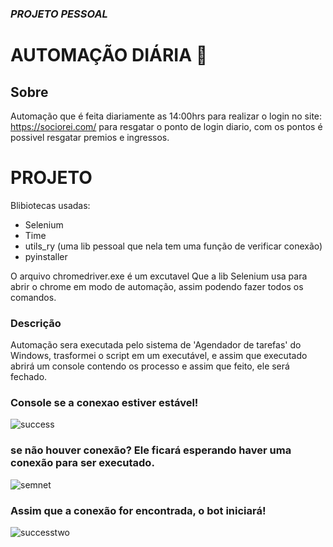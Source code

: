 ### *PROJETO PESSOAL*
# AUTOMAÇÃO DIÁRIA :diamond_shape_with_a_dot_inside:

## Sobre
Automação que é feita diariamente as 14:00hrs para realizar o login no site: https://sociorei.com/ para resgatar o ponto de login diario, com os pontos é possivel resgatar premios e ingressos.

# PROJETO
Blibiotecas usadas:
- Selenium
- Time
- utils_ry (uma lib pessoal que nela tem uma função de verificar conexão)
- pyinstaller

O arquivo chromedriver.exe é um excutavel Que a lib Selenium usa para abrir o chrome em modo de automação, assim podendo fazer todos os comandos.
 
### Descrição
Automação sera executada pelo sistema de 'Agendador de tarefas' do Windows, trasformei o script em um executável, e assim que executado abrirá um console contendo os processo e assim que feito, ele será fechado.

### Console se a conexao estiver estável!
![success](https://user-images.githubusercontent.com/94659270/157948338-b6323756-8ffe-4d56-874b-c24c3b601bc0.png)

### se não houver conexão? Ele ficará esperando haver uma conexão para ser executado.
![semnet](https://user-images.githubusercontent.com/94659270/157948368-5f4680aa-f71f-4911-b470-0061708e61f3.png)

### Assim que a conexão for encontrada, o bot iniciará!
![successtwo](https://user-images.githubusercontent.com/94659270/157948398-159bf3a5-f5eb-4e0c-b3d6-6faf378c9765.png)
